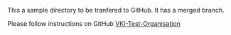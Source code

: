 This a sample directory to be tranfered to GitHub.
It has a merged branch.

Please follow instructions on GitHub [VKI-Test-Organisation](https://github.com/VKI-Test-Organisation)
